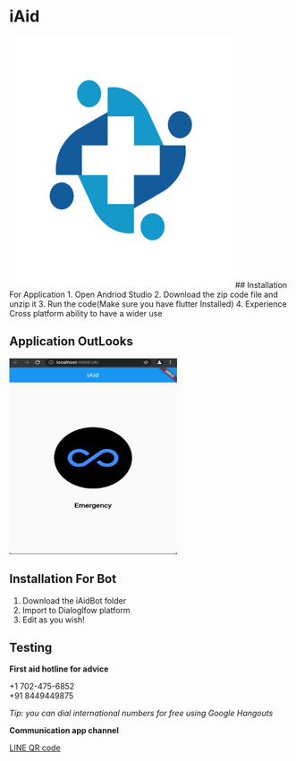 # iAid
<img src="https://github.com/vnmrsharma/iAid/blob/5b13e9c8aeba08e4834bd131c147721a6b166236/Demo/iAid-logo.png" alt="Logo" width="400" height="450">
## Installation For Application
1. Open Andriod Studio 
2. Download the zip code file and unzip it
3. Run the code(Make sure you have flutter Installed)
4. Experience Cross platform ability to have a wider use 

## Application OutLooks
<img src="https://github.com/vnmrsharma/iAid/blob/8a7cd884ae0f9726961185320aef596f15bee282/Demo/iAid.png" alt="Emergency" width="300" height="350">



## Installation For Bot

1. Download the iAidBot folder
2. Import to Dialoglfow platform
3. Edit as you wish! 



## Testing

**First aid hotline for advice**

+1 702-475-6852<br>
+91 8449449875

*Tip: you can dial international numbers for free using Google Hangouts*

**Communication app channel**

[LINE QR code](https://i.ibb.co/SRRNBh2/i-Aid-LINE.png)
